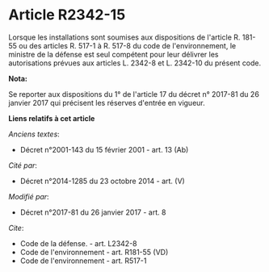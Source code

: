 # Article R2342-15

Lorsque les installations sont soumises aux dispositions de l'article R. 181-55 ou des articles R. 517-1 à R. 517-8 du code
de l'environnement, le ministre de la défense est seul compétent pour leur délivrer les autorisations prévues aux articles L.
2342-8 et L. 2342-10 du présent code.

**Nota:**

Se reporter aux dispositions du 1° de l'article 17 du décret n° 2017-81 du 26 janvier 2017 qui précisent les réserves
d'entrée en vigueur.

**Liens relatifs à cet article**

_Anciens textes_:

  - Décret n°2001-143 du 15 février 2001 - art. 13 (Ab)

_Cité par_:

  - Décret n°2014-1285 du 23 octobre 2014 - art. (V)

_Modifié par_:

  - Décret n°2017-81 du 26 janvier 2017 - art. 8

_Cite_:

  - Code de la défense. - art. L2342-8
  - Code de l'environnement - art. R181-55 (VD)
  - Code de l'environnement - art. R517-1
